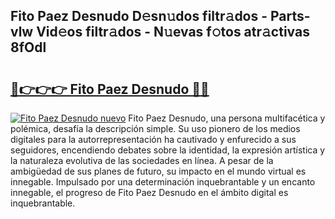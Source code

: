 ## Fito Paez Desnudo D𝚎sn𝚞dos filtr𝚊dos - Parts-vlw Vid𝚎os filtr𝚊dos - N𝚞evas f𝚘tos atr𝚊ctivas 8fOdl

# <h2><a href="http://mbcbol.tromn.icu/?c=Fito+Paez+Desnudo">🔗👉👉👉 Fito Paez Desnudo 🔗🔗</a></h2>

[![Fito Paez Desnudo nuevo](https://i.imgur.com/pEAQMta.gif)](http://mbcbol.tromn.icu/?c=Fito+Paez+Desnudo)
Fito Paez Desnudo, una persona multifacética y polémica, desafía la descripción simple. Su uso pionero de los medios digitales para la autorrepresentación ha cautivado y enfurecido a sus seguidores, encendiendo debates sobre la identidad, la expresión artística y la naturaleza evolutiva de las sociedades en línea. A pesar de la ambigüedad de sus planes de futuro, su impacto en el mundo virtual es innegable. Impulsado por una determinación inquebrantable y un encanto innegable, el progreso de Fito Paez Desnudo en el ámbito digital es inquebrantable.
